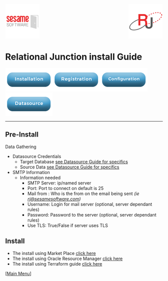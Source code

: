 [![Logo](../images/SesameLogo110x110.png)](http://www.sesamesoftware.com) <img align=right src="../images/RJOrbit110x110.png">

# Relational Junction install Guide

[![Installation](../images/Button_Installation.png)](installguide.md)[![Registration](../images/Button_Registration.png)](RegistrationGuide.md)[![Configuration](../images/Button_Configuration.png)](configurationGuide.md)[![Datasource](../images/Button_Datasource.png)](DatasourceGuide.md)

---

## Pre-Install

Data Gathering

* Datasource Credentials
  * Target Database [see Datasource Guide for specifics](../Datasources/README.md)
  * Source Data [see Datasource Guide for specifics](../Datasources/README.md)
* SMTP Information
  * Information needed
    * SMTP Server: ip/named server
    * Port: Port to connect on default is 25
    * Mail from : Who is the from on the email being sent *(ie rj@sesamesoftware.com)*
    * Username: Login for mail server (optional, server dependant rules)
    * Password: Password to the server (optional, server dependant rules)
    * Use TLS: True/False if server uses TLS

## Install

* The install using Market Place [click here](installWithMarketPlace.md)
* The install using Oracle Resource Manager [click here](installwithORM.md)
* The install using Terraform guide [click here](installwithTerraform.md)

[[Main Menu](../README.md)]
